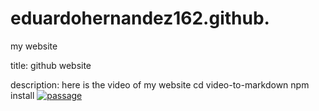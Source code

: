 # eduardohernandez162.github.
my website

title: github website

description: here is the video of my website
cd video-to-markdown
npm install
[![passage]({})](https://www.youtube.com/embed/xWstJkW-CoU} "music video ")

